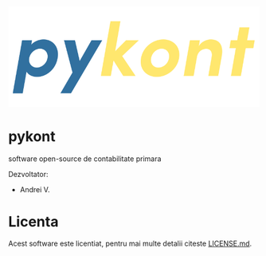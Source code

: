 ![pykont](pykont.png)

# pykont
software open-source de contabilitate primara

Dezvoltator:
* Andrei V.

# Licenta
Acest software este licentiat, pentru mai multe detalii citeste [LICENSE.md](https://github.com/avxsb/pykont/blob/main/LICENSE).
